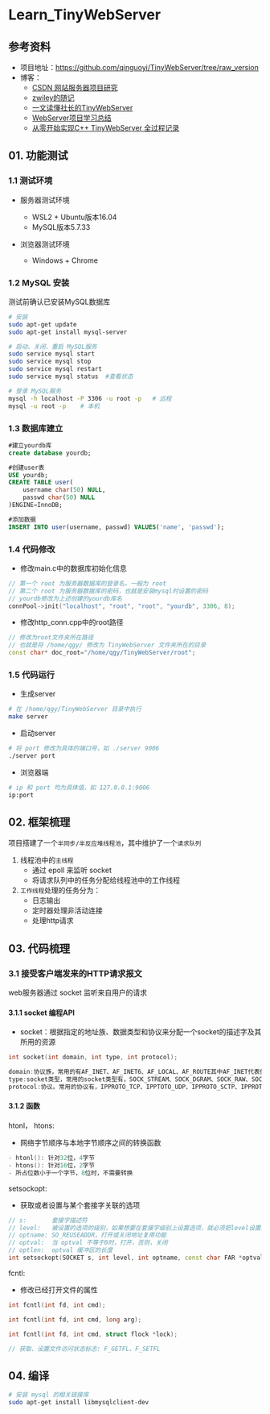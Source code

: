 # Learn_TinyWebServer

## 参考资料

- 项目地址：https://github.com/qinguoyi/TinyWebServer/tree/raw_version
- 博客：
    - [CSDN 网站服务器项目研究](https://blog.csdn.net/qq_59993282/category_12374990.html)
    - [zwiley的随记](https://zwiley.github.io/mybook/webserver/0%20%E9%A1%B9%E7%9B%AE%E6%A6%82%E8%BF%B0/)
    - [一文读懂社长的TinyWebServer](https://huixxi.github.io/2020/06/02/%E5%B0%8F%E7%99%BD%E8%A7%86%E8%A7%92%EF%BC%9A%E4%B8%80%E6%96%87%E8%AF%BB%E6%87%82%E7%A4%BE%E9%95%BF%E7%9A%84TinyWebServer/)
    - [WebServer项目学习总结](https://www.haoxx.site/article/110)
    - [从零开始实现C++ TinyWebServer 全过程记录](https://blog.csdn.net/weixin_51322383/article/details/130464403)

## 01. 功能测试

### 1.1 测试环境

- 服务器测试环境
    - WSL2 + Ubuntu版本16.04
    - MySQL版本5.7.33

- 浏览器测试环境
    - Windows + Chrome

### 1.2 MySQL 安装

测试前确认已安装MySQL数据库

```sh
# 安装
sudo apt-get update
sudo apt-get install mysql-server

# 启动、关闭、重启 MySQL服务
sudo service mysql start
sudo service mysql stop
sudo service mysql restart
sudo service mysql status  #查看状态

# 登录 MySQL服务
mysql -h localhost -P 3306 -u root -p   # 远程  
mysql -u root -p    # 本机
```

### 1.3 数据库建立

```sql
#建立yourdb库
create database yourdb;

#创建user表
USE yourdb;
CREATE TABLE user(
    username char(50) NULL,
    passwd char(50) NULL
)ENGINE=InnoDB;

#添加数据
INSERT INTO user(username, passwd) VALUES('name', 'passwd');
```
### 1.4 代码修改

- 修改main.c中的数据库初始化信息

```cpp
// 第一个 root 为服务器数据库的登录名，一般为 root
// 第二个 root 为服务器数据库的密码，也就是安装mysql时设置的密码
// yourdb修改为上述创建的yourdb库名
connPool->init("localhost", "root", "root", "yourdb", 3306, 8);
```

- 修改http_conn.cpp中的root路径
```cpp
// 修改为root文件夹所在路径
// 也就是将 /home/qgy/ 修改为 TinyWebServer 文件夹所在的目录
const char* doc_root="/home/qgy/TinyWebServer/root";
```

### 1.5 代码运行

- 生成server

```sh
# 在 /home/qgy/TinyWebServer 目录中执行
make server
```

- 启动server

```sh
# 将 port 修改为具体的端口号，如 ./server 9006
./server port
```

- 浏览器端
```sh
# ip 和 port 均为具体值，如 127.0.0.1:9006
ip:port
```

## 02. 框架梳理

项目搭建了一个`半同步/半反应堆线程池`，其中维护了一个`请求队列`
1. 线程池中的`主线程`
    - 通过 epoll 来监听 socket
    - 将请求队列中的任务分配给线程池中的工作线程
2. `工作线程`处理的任务分为：
    - 日志输出
    - 定时器处理非活动连接
    - 处理http请求

## 03. 代码梳理

### 3.1 接受客户端发来的HTTP请求报文

web服务器通过 socket 监听来自用户的请求

#### 3.1.1 socket 编程API

- socket：根据指定的地址族、数据类型和协议来分配一个socket的描述字及其所用的资源

```cpp
int socket(int domain, int type, int protocol);

domain:协议族，常用的有AF_INET、AF_INET6、AF_LOCAL、AF_ROUTE其中AF_INET代表使用ipv4地址
type:socket类型，常用的socket类型有，SOCK_STREAM、SOCK_DGRAM、SOCK_RAW、SOCK_PACKET、SOCK_SEQPACKET等
protocol:协议。常用的协议有，IPPROTO_TCP、IPPTOTO_UDP、IPPROTO_SCTP、IPPROTO_TIPC等
```

#### 3.1.2 函数

htonl， htons:
- 网络字节顺序与本地字节顺序之间的转换函数
```cpp
- htonl(): 针对32位，4字节
- htons(): 针对16位，2字节
- 所占位数小于一个字节，8位时，不需要转换
```

setsockopt:
- 获取或者设置与某个套接字关联的选项
```cpp
// s:       套接字描述符
// level:   被设置的选项的级别，如果想要在套接字级别上设置选项，就必须把level设置为 SOL_SOCKET
// optname: SO_REUSEADDR，打开或关闭地址复用功能
// optval:  当 optval 不等于0时，打开，否则，关闭
// optlen:  optval 缓冲区的长度
int setsockopt(SOCKET s, int level, int optname, const char FAR *optval, int optlen);
```

fcntl:
- 修改已经打开文件的属性
```cpp
int fcntl(int fd, int cmd);

int fcntl(int fd, int cmd, long arg);         

int fcntl(int fd, int cmd, struct flock *lock);

// 获取、设置文件访问状态标志: F_GETFL、F_SETFL
```

## 04. 编译

```sh
# 安装 mysql 的相关链接库
sudo apt-get install libmysqlclient-dev
```